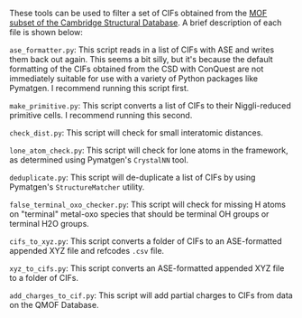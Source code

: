 These tools can be used to filter a set of CIFs obtained from the [MOF subset of the Cambridge Structural Database](https://sites.google.com/view/csdmofsubset/home). A brief description of each file is shown below:

`ase_formatter.py`: This script reads in a list of CIFs with ASE and writes them back out again. This seems a bit silly, but it's because the default formatting of the CIFs obtained from the CSD with ConQuest are not immediately suitable for use with a variety of Python packages like Pymatgen. I recommend running this script first.

`make_primitive.py`: This script converts a list of CIFs to their Niggli-reduced primitive cells. I recommend running this second.

`check_dist.py`: This script will check for small interatomic distances.

`lone_atom_check.py`: This script will check for lone atoms in the framework, as determined using Pymatgen's `CrystalNN` tool.

`deduplicate.py`: This script will de-duplicate a list of CIFs by using Pymatgen's `StructureMatcher` utility. 

`false_terminal_oxo_checker.py`: This script will check for missing H atoms on "terminal" metal-oxo species that should be terminal OH groups or terminal H2O groups.

`cifs_to_xyz.py`: This script converts a folder of CIFs to an ASE-formatted appended XYZ file and refcodes `.csv` file.

`xyz_to_cifs.py`: This script converts an ASE-formatted appended XYZ file to a folder of CIFs.

`add_charges_to_cif.py`: This script will add partial charges to CIFs from data on the QMOF Database.
